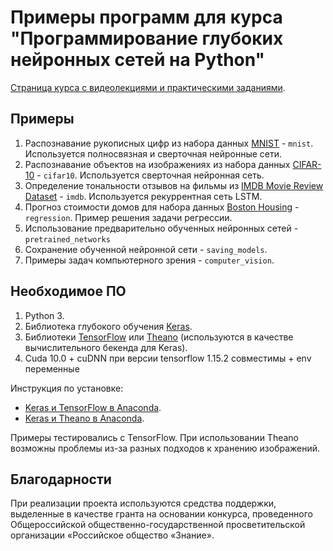 # Примеры программ для курса "Программирование глубоких нейронных сетей на Python"

[Страница курса с видеолекциями и практическими заданиями](https://www.asozykin.ru/courses/nnpython).

## Примеры

1. Распознавание рукописных цифр из набора данных [MNIST](http://yann.lecun.com/exdb/mnist/) - `mnist`. Используется полносвязная и сверточная нейронные сети.
2. Распознавание объектов на изображениях из набора данных [CIFAR-10](https://www.cs.toronto.edu/~kriz/cifar.html) - `cifar10`. Используется сверточная нейронная сеть.
3. Определение тональности отзывов на фильмы из [IMDB Movie Review Dataset](http://ai.stanford.edu/~amaas/data/sentiment/) - `imdb`. Используется рекуррентная сеть LSTM.
4. Прогноз стоимости домов для набора данных [Boston Housing](https://www.cs.toronto.edu/~delve/data/boston/bostonDetail.html) - `regression`. Пример решения задачи регрессии.
5. Использование предварительно обученных нейронных сетей - `pretrained_networks`
6. Сохранение обученной нейронной сети - `saving_models`.
7. Примеры задач компьютерного зрения - `computer_vision`.

## Необходимое ПО

1. Python 3.
2. Библиотека глубокого обучения [Keras](https://keras.io/).
3. Библиотеки  [TensorFlow](https://www.tensorflow.org/) или [Theano](http://deeplearning.net/software/theano/) (используются в качестве вычислительного бекенда для Keras).
4. Cuda 10.0 + cuDNN при версии tensorflow 1.15.2 совместимы + env переменные

Инструкция по установке:

- [Keras и TensorFlow в Anaconda](https://www.asozykin.ru/deep_learning/2017/09/07/Keras-Installation-TensorFlow.html).
- [Keras и Theano в Anaconda](https://www.asozykin.ru/deep_learning/2016/12/25/Keras-Installation.html).

Примеры тестировались с TensorFlow. При использовании Theano возможны проблемы из-за разных подходов к хранению изображений.

## Благодарности

При реализации проекта используются средства поддержки, выделенные в качестве гранта на основании конкурса, проведенного Общероссийской общественно-государственной просветительской организации «Российское общество «Знание».
